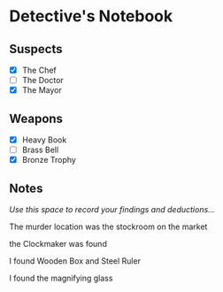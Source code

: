 # Detective's Notebook

## Suspects
- [X] The Chef
- [ ] The Doctor
- [X] The Mayor

## Weapons
- [X] Heavy Book
- [ ] Brass Bell
- [X] Bronze Trophy

## Notes
*Use this space to record your findings and deductions...*

The murder location was the stockroom on the market

the Clockmaker was found

I found Wooden Box and Steel Ruler

I found the magnifying glass